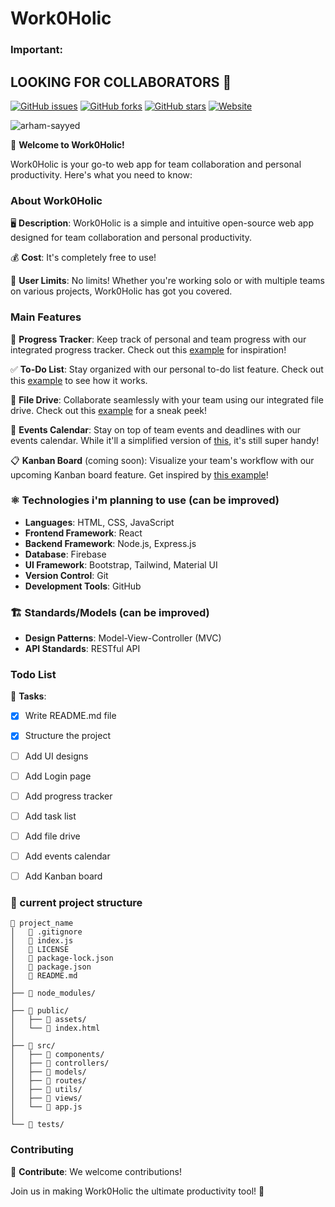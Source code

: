 # Work0Holic

### Important: 
## LOOKING FOR COLLABORATORS 📢

[![GitHub issues](https://img.shields.io/github/issues/arham-sayyed/work0holic)](https://github.com/arham-sayyed/work0holic/issues)
[![GitHub forks](https://img.shields.io/github/forks/arham-sayyed/work0holic)](https://github.com/arham-sayyed/work0holic/network)
[![GitHub stars](https://img.shields.io/github/stars/arham-sayyed/work0holic)](https://github.com/arham-sayyed/work0holic/stargazers)
[![Website](https://img.shields.io/website?down_color=red&down_message=offline&up_color=green&up_message=online&url=https%3A%2F%2Fwork0holic.com)](https://work0holic.com) 

<p align="left"> <img src="https://komarev.com/ghpvc/?username=work0holic&label=visitors&color=0e75b6&style=flat" alt="arham-sayyed" /> </p>

🚀 **Welcome to Work0Holic!**

Work0Holic is your go-to web app for team collaboration and personal productivity. Here's what you need to know:

### About Work0Holic
🖥️ **Description**: Work0Holic is a simple and intuitive open-source web app designed for team collaboration and personal productivity.

💰 **Cost**: It's completely free to use!

👥 **User Limits**: No limits! Whether you're working solo or with multiple teams on various projects, Work0Holic has got you covered.

### Main Features
🎯 **Progress Tracker**: Keep track of personal and team progress with our integrated progress tracker. Check out this [example](https://www.behance.net/gallery/120650961/Task-Management-Dashboard?tracking_source=search_projects|progress+chart) for inspiration!

✅ **To-Do List**: Stay organized with our personal to-do list feature. Check out this [example](https://webix.com/demos/todolist/) to see how it works.

📁 **File Drive**: Collaborate seamlessly with your team using our integrated file drive. Check out this [example](https://webix.com/demos/filemanager/) for a sneak peek!

📅 **Events Calendar**: Stay on top of team events and deadlines with our events calendar. While it'll a simplified version of [this](https://webix.com/demos/scheduler/), it's still super handy!

📋 **Kanban Board** (coming soon): Visualize your team's workflow with our upcoming Kanban board feature. Get inspired by [this example](https://webix.com/demos/kanban/)!


### ⚛️ Technologies i'm planning to use (can be improved)

- **Languages**: HTML, CSS, JavaScript
- **Frontend Framework**: React
- **Backend Framework**: Node.js, Express.js
- **Database**: Firebase 
- **UI Framework**: Bootstrap, Tailwind, Material UI
- **Version Control**: Git
- **Development Tools**: GitHub

### 🏗️ Standards/Models (can be improved)

- **Design Patterns**: Model-View-Controller (MVC)
- **API Standards**: RESTful API



### Todo List
📝 **Tasks**:
- [x] Write README.md file
- [x] Structure the project
- [ ] Add UI designs
- [ ] Add Login page 

- [ ] Add progress tracker
- [ ] Add task list
- [ ] Add file drive
- [ ] Add events calendar
- [ ] Add Kanban board

### 📂 current project structure
```
📁 project_name
│   📄 .gitignore
│   📄 index.js
│   📄 LICENSE
│   📄 package-lock.json
│   📄 package.json
│   📄 README.md
│
├── 📁 node_modules/
│
├── 📁 public/
│   ├── 📁 assets/
│   └── 📄 index.html
│
├── 📁 src/
│   ├── 📁 components/
│   ├── 📁 controllers/
│   ├── 📁 models/
│   ├── 📁 routes/
│   ├── 📁 utils/
│   ├── 📁 views/
│   └── 📄 app.js
│
└── 📁 tests/
```

### Contributing
🤝 **Contribute**: We welcome contributions!

Join us in making Work0Holic the ultimate productivity tool! 🚀
